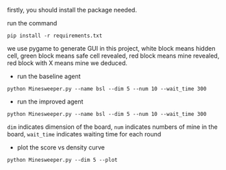 firstly, you should install the package needed.

run the command

`pip install -r requirements.txt`

we use pygame to generate GUI in this project, white block means hidden cell, green block means safe cell revealed, red block means mine revealed, red block with X means mine we deduced.

- run the baseline agent

`python Minesweeper.py --name bsl --dim 5 --num 10 --wait_time 300`

- run the improved agent

`python Minesweeper.py --name bsl --dim 5 --num 10 --wait_time 300`

`dim` indicates dimension of the board, `num` indicates numbers of mine in the board, `wait_time` indicates waiting time for each round

- plot the score vs density curve

`python Minesweeper.py --dim 5 --plot`